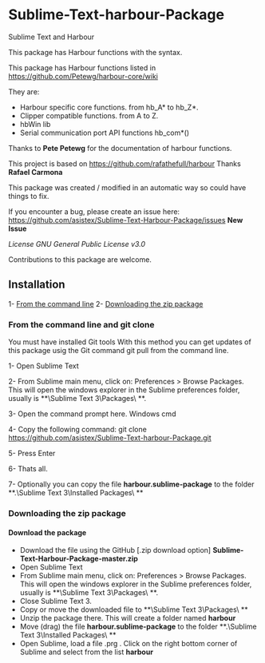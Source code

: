 # Sublime-Text-harbour-Package
Sublime Text and Harbour

This package has Harbour functions with the syntax.

This package has Harbour functions listed in https://github.com/Petewg/harbour-core/wiki

They are:
* Harbour specific core functions. from hb_A* to hb_Z*.
* Clipper compatible functions. from A to Z.
* hbWin lib
* Serial communication port API functions hb_com*()

Thanks to **Pete Petewg** for the documentation of harbour functions.

This project is based on https://github.com/rafathefull/harbour Thanks **Rafael Carmona**

This package was created / modified in an automatic way so could have things to fix.

If you encounter a bug, please create an issue here:
https://github.com/asistex/Sublime-Text-Harbour-Package/issues  **New Issue**

*License GNU General Public License v3.0*

Contributions to this package are welcome.

## Installation

1- [From the command line](#From-the-command-line)
2- [Downloading the zip package](#Downloading-the-zip-package)



### From the command line and git clone
   You must have installed Git tools
   With this method you can get updates of this package usig the Git command
   git pull from the command line.

1- Open Sublime Text

2- From Sublime main menu, click on: Preferences > Browse Packages. This will open the windows explorer in the Sublime preferences folder, usually is **\Sublime Text 3\Packages\ **.

3- Open the command prompt here. Windows cmd

4- Copy the following command:
     git clone https://github.com/asistex/Sublime-Text-harbour-Package.git

5- Press Enter

6- Thats all.

7- Optionally you can copy the file **harbour.sublime-package** to the folder **.\Sublime Text 3\Installed Packages\ **








### Downloading the zip package

#### Download the package
* Download the file using the GitHub [.zip download option] **Sublime-Text-Harbour-Package-master.zip**
* Open Sublime Text
* From Sublime main menu, click on: Preferences > Browse Packages. This will open the windows explorer in the Sublime preferences folder, usually is **\Sublime Text 3\Packages\ **.
* Close Sublime Text 3.
* Copy or move the downloaded file to **\Sublime Text 3\Packages\ **
* Unzip the package there.  This will create a folder named **harbour**
* Move (drag) the file **harbour.sublime-package** to the folder **.\Sublime Text 3\Installed Packages\ **
* Open Sublime, load a file .prg . Click on the right bottom corner of Sublime and 
  select from the list **harbour**

